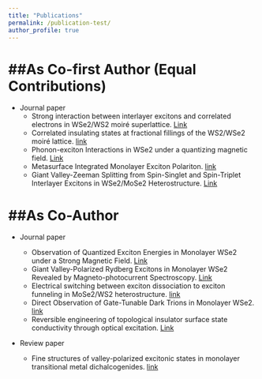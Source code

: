 ```yaml
---
title: "Publications"
permalink: /publication-test/
author_profile: true
---
```



##As Co-first Author (Equal Contributions)
======

* Journal paper
  * Strong interaction between interlayer excitons and correlated electrons in WSe2/WS2 moiré superlattice. [Link](https://www.nature.com/articles/s41467-021-23732-6)
  * Correlated insulating states at fractional fillings of the WS2/WSe2 moiré lattice. [link](https://www.nature.com/articles/s41567-021-01171-w)
  * Phonon-exciton Interactions in WSe2 under a quantizing magnetic field. [Link](https://www.nature.com/articles/s41467-020-16934-x)
  * Metasurface Integrated Monolayer Exciton Polariton. [link](https://pubs.acs.org/doi/abs/10.1021/acs.nanolett.0c01624)
  * Giant Valley-Zeeman Splitting from Spin-Singlet and Spin-Triplet Interlayer Excitons in WSe2/MoSe2 Heterostructure. [Link](https://pubs.acs.org/doi/abs/10.1021/acs.nanolett.9b04528)

##As Co-Author 
======

* Journal paper
  * Observation of Quantized Exciton Energies in Monolayer WSe2 under a Strong Magnetic Field. [Link](https://journals.aps.org/prx/abstract/10.1103/PhysRevX.10.021024)
  * Giant Valley-Polarized Rydberg Excitons in Monolayer WSe2 Revealed by Magneto-photocurrent Spectroscopy. [Link](https://pubs.acs.org/doi/abs/10.1021/acs.nanolett.0c03167)
  * Electrical switching between exciton dissociation to exciton funneling in MoSe2/WS2 heterostructure. [link](https://www.nature.com/articles/s41467-020-16419-x)
  * Direct Observation of Gate-Tunable Dark Trions in Monolayer WSe2. [link](https://pubs.acs.org/doi/abs/10.1021/acs.nanolett.9b02132)
  * Reversible engineering of topological insulator surface state conductivity through optical excitation. [Link](https://iopscience.iop.org/article/10.1088/1361-6528/abde01/meta)

* Review paper
  * Fine structures of valley-polarized excitonic states in monolayer transitional metal dichalcogenides. [link](https://www.degruyter.com/document/doi/10.1515/nanoph-2020-0054/html)



